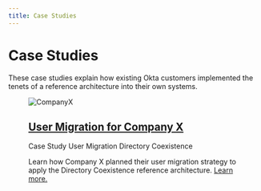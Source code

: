 ```yaml
---
title: Case Studies
---
```


# Case Studies

These case studies explain how existing Okta customers implemented the tenets of a reference architecture into their own systems.

<figure class="main-card main-card_size_large">
  <img
    class="main-card__image"
    src="/img/architecture/thumbs/companyx.jpg"
    alt="CompanyX"
  >
  <figcaption class="main-card__body">
    <h2 class="main-card__title">
      <a
        class="main-card__main-link"
        href="/architecture-center/case-studies/companyx/"
      >
        User Migration for Company X
      </a>
    </h2>
    <div class="main-card__wrapper">
      <span class="main-card__tag">
        Case Study
      </span>
      <span class="main-card__tag">
        User Migration
      </span>
      <span class="main-card__tag">
        Directory Coexistence
      </span>
    </div>
    <p class="main-card__text">
      Learn how Company X planned their user migration strategy to apply the Directory Coexistence reference architecture. <a class="main-card__link" href="/architecture-center/case-studies/companyx/">Learn more.</a>
    </p>
  </figcaption>
</figure>
